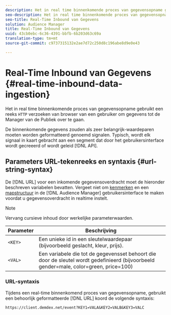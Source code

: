 ```yaml
---
description: Het in real time binnenkomende proces van gegevensopname gebruikt een reeks verzoeken van HTTP van browser van een gebruiker om gegevens tot de Manager van de Publiek over te gaan.
seo-description: Het in real time binnenkomende proces van gegevensopname gebruikt een reeks verzoeken van HTTP van browser van een gebruiker om gegevens tot de Manager van de Publiek over te gaan.
seo-title: Real-Time Inbound van Gegevens
solution: Audience Manager
title: Real-Time Inbound van Gegevens
uuid: 43cb0ebc-6c36-4391-bbfb-6b203d63c69a
translation-type: tm+mt
source-git-commit: c9737315132e2ae7d72c250d8c196abe8d9e0e43

---
```



# Real-Time Inbound van Gegevens {#real-time-inbound-data-ingestion}

Het in real time binnenkomende proces van gegevensopname gebruikt een reeks `HTTP` verzoeken van browser van een gebruiker om gegevens tot de Manager van de Publiek over te gaan.

<!-- c_rt_inbound_real_time.xml -->

De binnenkomende gegevens zouden als zeer belangrijk-waardeparen moeten worden geformatteerd genoemd signalen. Typisch, wordt elk signaal in kaart gebracht aan een segment dat door het gebruikersinterface wordt gecreeerd of wordt geleid [!DNL API].

## Parameters URL-tekenreeks en syntaxis {#url-string-syntax}

De [!DNL URL] voor een inkomende gegevensoverdracht moet de hieronder beschreven variabelen bevatten. Vergeet niet om [kenmerken](../../../features/traits/create-onboarded-rule-based-traits.md) en een [mapstructuur](../../../features/traits/trait-storage.md#create-trait-storage-folder) in de [!DNL Audience Manager] gebruikersinterface te maken voordat u gegevensoverdracht in realtime instelt.

>[!NOTE]
>
>Vervang cursieve inhoud door werkelijke parameterwaarden.

| Parameter | Beschrijving |
|---|---|
| `<KEY>` | Een unieke id in een sleutelwaardepaar (bijvoorbeeld geslacht, kleur, prijs). |
| `<VAL>` | Een variabele die tot de gegevensset behoort die door de sleutel wordt gedefinieerd (bijvoorbeeld gender=male, color=green, price=100) |

### URL-syntaxis

Tijdens een real-time binnenkomend proces van gegevensopname, gebruikt een behoorlijk geformatteerde [!DNL URL] koord de volgende syntaxis:

```
https://client.demdex.net/event?KEY1=VALA&KEY2=VALB&KEY3=VALC
```

